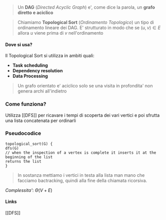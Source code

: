 >Un **DAG** (*Directed Acyclic Graph*) e', come dice la parola, un **grafo diretto e aciclico**

>Chiamiamo **Topological Sort** (*Ordinamento Topologico*) un tipo di ordinamento lineare dei DAG. E' strutturato in modo che se $(u,v) \in E$ allora $u$ viene prima di $v$ nell'ordinamento

#### Dove si usa?
Il Topological Sort si utilizza in ambiti quali:
- **Task scheduling** 
- **Dependency resolution** 
- **Data Processing**

>Un grafo orientato e' aciclico solo se una visita in profondita' non genera archi all'indietro

### Come funziona?
Utilizza [[DFS]] per ricavare i tempi di scoperta dei vari vertici e poi sfrutta una lista concatenata per ordinarli

### Pseudocodice
```
topological_sort(G) {
dfs(G)
// when the inspection of a vertex is complete it inserts it at the beginning of the list
returns the list
}
```
>In sostanza mettiamo i vertici in testa alla lista man mano che facciamo bactracking, quindi alla fine della chiamata ricorsiva.

*Complessita'*: $\Theta \left( V + E \right)$ 
#### Links
[[DFS]]